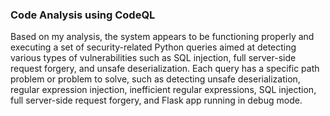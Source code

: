 ### Code Analysis using CodeQL
Based on my analysis, the system appears to be functioning properly and executing a set of security-related Python queries aimed at detecting various types of vulnerabilities such as SQL injection, full server-side request forgery, and unsafe deserialization. Each query has a specific path problem or problem to solve, such as detecting unsafe deserialization, regular expression injection, inefficient regular expressions, SQL injection, full server-side request forgery, and Flask app running in debug mode. 
